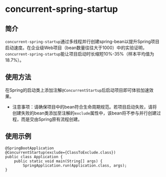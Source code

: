 # concurrent-spring-startup
## 简介
`concurrent-spring-startup`通过多线程并行创建spring-bean以提升Spring项目启动速度。在企业级Web项目（bean数量往往大于1000）中的实验证明，`concurrent-spring-startup`能让项目启动时长缩短10%-35%（样本平均值为18.7%）。
## 使用方法

在Spring的启动类上添加注解`@ConcurrentStartup`后启动项目即可体验加速效果。
- 注意事项：请确保项目中的bean符合生命周期规范。若项目启动失败，请将创建失败的bean类添加至注解的`exclude`属性中，该bean将不参与并行创建过程，而是交由Spring原有流程创建。

## 使用示例

    @SpringBootApplication
    @ConcurrentStartup(exclude={ClassToExclude.class})
    public class Application {
        public static void main(String[] args) {
            SpringApplication.run(Application.class, args);
    }